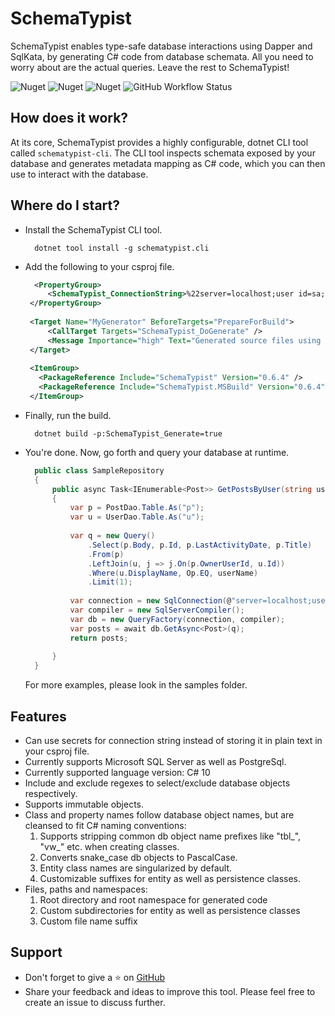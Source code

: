 ﻿# SchemaTypist

SchemaTypist enables type-safe database interactions using Dapper and SqlKata, by generating C# code from database schemata.  All you need to worry about are the actual queries.  Leave the rest to SchemaTypist!

![Nuget](https://img.shields.io/nuget/v/SchemaTypist?color=blue&label=SchemaTypist&logo=Nuget&style=plastic)
![Nuget](https://img.shields.io/nuget/v/SchemaTypist.Cli?color=blue&label=SchemaTypist.Cli&logo=Nuget&style=plastic)
![Nuget](https://img.shields.io/nuget/v/SchemaTypist.MSBuild?color=blue&label=SchemaTypist.MSBuild&logo=Nuget&style=plastic)
![GitHub Workflow Status](https://img.shields.io/github/workflow/status/niyama-scribe/SchemaTypist/Build%20&%20Test?style=plastic)


## How does it work?

At its core, SchemaTypist provides a highly configurable, dotnet CLI tool called `schematypist-cli`.  The CLI tool inspects schemata exposed by your database and generates metadata mapping as C# code, which you can then use to interact with the database.

## Where do I start?

 - Install the SchemaTypist CLI tool.
   ```commandline 
     dotnet tool install -g schematypist.cli 
   ```
 - Add the following to your csproj file.
   ```xml
     <PropertyGroup>
		<SchemaTypist_ConnectionString>%22server=localhost;user id=sa;password=N3v3r!nPr0d;Database=StackOverflow%22</SchemaTypist_ConnectionString>
	</PropertyGroup>
	
	<Target Name="MyGenerator" BeforeTargets="PrepareForBuild">
		<CallTarget Targets="SchemaTypist_DoGenerate" />
		<Message Importance="high" Text="Generated source files using SchemaTypist" />
	</Target>
	
	<ItemGroup>
	  <PackageReference Include="SchemaTypist" Version="0.6.4" />
	  <PackageReference Include="SchemaTypist.MSBuild" Version="0.6.4" />
	</ItemGroup>
   ```
 - Finally, run the build.
   ```commandline
     dotnet build -p:SchemaTypist_Generate=true 
   ```
 - You're done.  Now, go forth and query your database at runtime.
   ```csharp
     public class SampleRepository
     {
         public async Task<IEnumerable<Post>> GetPostsByUser(string userName)
         {
             var p = PostDao.Table.As("p");
             var u = UserDao.Table.As("u");
     
             var q = new Query()
                 .Select(p.Body, p.Id, p.LastActivityDate, p.Title)
                 .From(p)
                 .LeftJoin(u, j => j.On(p.OwnerUserId, u.Id))
                 .Where(u.DisplayName, Op.EQ, userName)
                 .Limit(1);
             
             var connection = new SqlConnection(@"server=localhost;user id=sa;password= N3v3r!nPr0d;initial catalog=StackOverflow");
             var compiler = new SqlServerCompiler();
             var db = new QueryFactory(connection, compiler);
             var posts = await db.GetAsync<Post>(q);
             return posts;
     
         }
     }
   ```

   For more examples, please look in the samples folder.

## Features
 - Can use secrets for connection string instead of storing it in plain text in your csproj file.
 - Currently supports Microsoft SQL Server as well as PostgreSql.
 - Currently supported language version: C# 10
 - Include and exclude regexes to select/exclude database objects respectively.
 - Supports immutable objects.
 - Class and property names follow database object names, but are cleansed to fit C# naming conventions:
   1. Supports stripping common db object name prefixes like "tbl_", "vw_" etc. when creating classes.
   2. Converts snake_case db objects to PascalCase.
   3. Entity class names are singularized by default.
   4. Customizable suffixes for entity as well as persistence classes.
 - Files, paths and namespaces:
   1. Root directory and root namespace for generated code
   2. Custom subdirectories  for entity as well as persistence classes
   3. Custom file name suffix
  

## Support
- Don't forget to give a ⭐ on [GitHub](https://github.com/niyama-scribe/SchemaTypist)
- Share your feedback and ideas to improve this tool.  Please feel free to create an issue to discuss further.